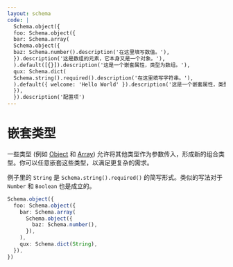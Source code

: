 ```yaml
---
layout: schema
code: |
  Schema.object({
  foo: Schema.object({
  bar: Schema.array(
  Schema.object({
  baz: Schema.number().description('在这里填写数值。'),
  }).description('这是数组的元素，它本身又是一个对象。'),
  ).default([{}]).description('这是一个嵌套属性，类型为数组。'),
  qux: Schema.dict(
  Schema.string().required().description('在这里填写字符串。'),
  ).default({ welcome: 'Hello World' }).description('这是一个嵌套属性，类型为字典。'),
  }),
  }).description('配置项')
---
```


# 嵌套类型

一些类型 (例如 [Object](../basic/object.md) 和 [Array](../basic/array.md)) 允许将其他类型作为参数传入，形成新的组合类型。你可以任意嵌套这些类型，以满足更复杂的需求。

例子里的 `String` 是 `Schema.string().required()` 的简写形式。类似的写法对于 `Number` 和 `Boolean` 也是成立的。

```ts
Schema.object({
  foo: Schema.object({
    bar: Schema.array(
      Schema.object({
        baz: Schema.number(),
      }),
    ),
    qux: Schema.dict(String),
  }),
})
```
